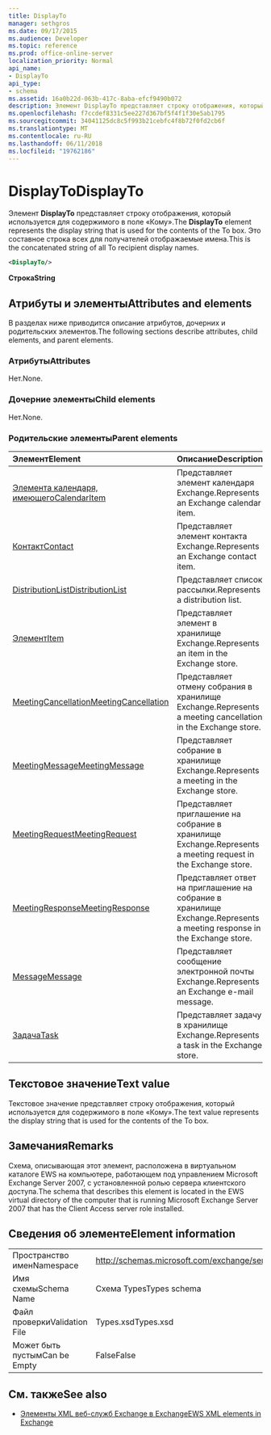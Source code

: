 ```yaml
---
title: DisplayTo
manager: sethgros
ms.date: 09/17/2015
ms.audience: Developer
ms.topic: reference
ms.prod: office-online-server
localization_priority: Normal
api_name:
- DisplayTo
api_type:
- schema
ms.assetid: 16a0b22d-063b-417c-8aba-efcf9490b072
description: Элемент DisplayTo представляет строку отображения, который используется для содержимого в поле «Кому». Это составное строка всех для получателей отображаемые имена.
ms.openlocfilehash: f7ccdef8331c5ee227d367bf5f4f1f30e5ab1795
ms.sourcegitcommit: 34041125dc8c5f993b21cebfc4f8b72f0fd2cb6f
ms.translationtype: MT
ms.contentlocale: ru-RU
ms.lasthandoff: 06/11/2018
ms.locfileid: "19762186"
---
```

# <a name="displayto"></a><span data-ttu-id="9ce16-104">DisplayTo</span><span class="sxs-lookup"><span data-stu-id="9ce16-104">DisplayTo</span></span>

<span data-ttu-id="9ce16-105">Элемент **DisplayTo** представляет строку отображения, который используется для содержимого в поле «Кому».</span><span class="sxs-lookup"><span data-stu-id="9ce16-105">The **DisplayTo** element represents the display string that is used for the contents of the To box.</span></span> <span data-ttu-id="9ce16-106">Это составное строка всех для получателей отображаемые имена.</span><span class="sxs-lookup"><span data-stu-id="9ce16-106">This is the concatenated string of all To recipient display names.</span></span> 
  
```xml
<DisplayTo/>
```

 <span data-ttu-id="9ce16-107">**Строка**</span><span class="sxs-lookup"><span data-stu-id="9ce16-107">**String**</span></span>
## <a name="attributes-and-elements"></a><span data-ttu-id="9ce16-108">Атрибуты и элементы</span><span class="sxs-lookup"><span data-stu-id="9ce16-108">Attributes and elements</span></span>

<span data-ttu-id="9ce16-109">В разделах ниже приводится описание атрибутов, дочерних и родительских элементов.</span><span class="sxs-lookup"><span data-stu-id="9ce16-109">The following sections describe attributes, child elements, and parent elements.</span></span>
  
### <a name="attributes"></a><span data-ttu-id="9ce16-110">Атрибуты</span><span class="sxs-lookup"><span data-stu-id="9ce16-110">Attributes</span></span>

<span data-ttu-id="9ce16-111">Нет.</span><span class="sxs-lookup"><span data-stu-id="9ce16-111">None.</span></span>
  
### <a name="child-elements"></a><span data-ttu-id="9ce16-112">Дочерние элементы</span><span class="sxs-lookup"><span data-stu-id="9ce16-112">Child elements</span></span>

<span data-ttu-id="9ce16-113">Нет.</span><span class="sxs-lookup"><span data-stu-id="9ce16-113">None.</span></span>
  
### <a name="parent-elements"></a><span data-ttu-id="9ce16-114">Родительские элементы</span><span class="sxs-lookup"><span data-stu-id="9ce16-114">Parent elements</span></span>

|<span data-ttu-id="9ce16-115">**Элемент**</span><span class="sxs-lookup"><span data-stu-id="9ce16-115">**Element**</span></span>|<span data-ttu-id="9ce16-116">**Описание**</span><span class="sxs-lookup"><span data-stu-id="9ce16-116">**Description**</span></span>|
|:-----|:-----|
|[<span data-ttu-id="9ce16-117">Элемента календаря, имеющего</span><span class="sxs-lookup"><span data-stu-id="9ce16-117">CalendarItem</span></span>](calendaritem.md) <br/> |<span data-ttu-id="9ce16-118">Представляет элемент календаря Exchange.</span><span class="sxs-lookup"><span data-stu-id="9ce16-118">Represents an Exchange calendar item.</span></span>  <br/> |
|[<span data-ttu-id="9ce16-119">Контакт</span><span class="sxs-lookup"><span data-stu-id="9ce16-119">Contact</span></span>](contact.md) <br/> |<span data-ttu-id="9ce16-120">Представляет элемент контакта Exchange.</span><span class="sxs-lookup"><span data-stu-id="9ce16-120">Represents an Exchange contact item.</span></span>  <br/> |
|[<span data-ttu-id="9ce16-121">DistributionList</span><span class="sxs-lookup"><span data-stu-id="9ce16-121">DistributionList</span></span>](distributionlist.md) <br/> |<span data-ttu-id="9ce16-122">Представляет список рассылки.</span><span class="sxs-lookup"><span data-stu-id="9ce16-122">Represents a distribution list.</span></span>  <br/> |
|[<span data-ttu-id="9ce16-123">Элемент</span><span class="sxs-lookup"><span data-stu-id="9ce16-123">Item</span></span>](item.md) <br/> |<span data-ttu-id="9ce16-124">Представляет элемент в хранилище Exchange.</span><span class="sxs-lookup"><span data-stu-id="9ce16-124">Represents an item in the Exchange store.</span></span>  <br/> |
|[<span data-ttu-id="9ce16-125">MeetingCancellation</span><span class="sxs-lookup"><span data-stu-id="9ce16-125">MeetingCancellation</span></span>](meetingcancellation.md) <br/> |<span data-ttu-id="9ce16-126">Представляет отмену собрания в хранилище Exchange.</span><span class="sxs-lookup"><span data-stu-id="9ce16-126">Represents a meeting cancellation in the Exchange store.</span></span>  <br/> |
|[<span data-ttu-id="9ce16-127">MeetingMessage</span><span class="sxs-lookup"><span data-stu-id="9ce16-127">MeetingMessage</span></span>](meetingmessage.md) <br/> |<span data-ttu-id="9ce16-128">Представляет собрание в хранилище Exchange.</span><span class="sxs-lookup"><span data-stu-id="9ce16-128">Represents a meeting in the Exchange store.</span></span>  <br/> |
|[<span data-ttu-id="9ce16-129">MeetingRequest</span><span class="sxs-lookup"><span data-stu-id="9ce16-129">MeetingRequest</span></span>](meetingrequest.md) <br/> |<span data-ttu-id="9ce16-130">Представляет приглашение на собрание в хранилище Exchange.</span><span class="sxs-lookup"><span data-stu-id="9ce16-130">Represents a meeting request in the Exchange store.</span></span>  <br/> |
|[<span data-ttu-id="9ce16-131">MeetingResponse</span><span class="sxs-lookup"><span data-stu-id="9ce16-131">MeetingResponse</span></span>](meetingresponse.md) <br/> |<span data-ttu-id="9ce16-132">Представляет ответ на приглашение на собрание в хранилище Exchange.</span><span class="sxs-lookup"><span data-stu-id="9ce16-132">Represents a meeting response in the Exchange store.</span></span>  <br/> |
|[<span data-ttu-id="9ce16-133">Message</span><span class="sxs-lookup"><span data-stu-id="9ce16-133">Message</span></span>](message-ex15websvcsotherref.md) <br/> |<span data-ttu-id="9ce16-134">Представляет сообщение электронной почты Exchange.</span><span class="sxs-lookup"><span data-stu-id="9ce16-134">Represents an Exchange e-mail message.</span></span>  <br/> |
|[<span data-ttu-id="9ce16-135">Задача</span><span class="sxs-lookup"><span data-stu-id="9ce16-135">Task</span></span>](task.md) <br/> |<span data-ttu-id="9ce16-136">Представляет задачу в хранилище Exchange.</span><span class="sxs-lookup"><span data-stu-id="9ce16-136">Represents a task in the Exchange store.</span></span>  <br/> |
   
## <a name="text-value"></a><span data-ttu-id="9ce16-137">Текстовое значение</span><span class="sxs-lookup"><span data-stu-id="9ce16-137">Text value</span></span>

<span data-ttu-id="9ce16-138">Текстовое значение представляет строку отображения, который используется для содержимого в поле «Кому».</span><span class="sxs-lookup"><span data-stu-id="9ce16-138">The text value represents the display string that is used for the contents of the To box.</span></span>
  
## <a name="remarks"></a><span data-ttu-id="9ce16-139">Замечания</span><span class="sxs-lookup"><span data-stu-id="9ce16-139">Remarks</span></span>

<span data-ttu-id="9ce16-140">Схема, описывающая этот элемент, расположена в виртуальном каталоге EWS на компьютере, работающем под управлением Microsoft Exchange Server 2007, с установленной ролью сервера клиентского доступа.</span><span class="sxs-lookup"><span data-stu-id="9ce16-140">The schema that describes this element is located in the EWS virtual directory of the computer that is running Microsoft Exchange Server 2007 that has the Client Access server role installed.</span></span>
  
## <a name="element-information"></a><span data-ttu-id="9ce16-141">Сведения об элементе</span><span class="sxs-lookup"><span data-stu-id="9ce16-141">Element information</span></span>

|||
|:-----|:-----|
|<span data-ttu-id="9ce16-142">Пространство имен</span><span class="sxs-lookup"><span data-stu-id="9ce16-142">Namespace</span></span>  <br/> |http://schemas.microsoft.com/exchange/services/2006/types  <br/> |
|<span data-ttu-id="9ce16-143">Имя схемы</span><span class="sxs-lookup"><span data-stu-id="9ce16-143">Schema Name</span></span>  <br/> |<span data-ttu-id="9ce16-144">Схема Types</span><span class="sxs-lookup"><span data-stu-id="9ce16-144">Types schema</span></span>  <br/> |
|<span data-ttu-id="9ce16-145">Файл проверки</span><span class="sxs-lookup"><span data-stu-id="9ce16-145">Validation File</span></span>  <br/> |<span data-ttu-id="9ce16-146">Types.xsd</span><span class="sxs-lookup"><span data-stu-id="9ce16-146">Types.xsd</span></span>  <br/> |
|<span data-ttu-id="9ce16-147">Может быть пустым</span><span class="sxs-lookup"><span data-stu-id="9ce16-147">Can be Empty</span></span>  <br/> |<span data-ttu-id="9ce16-148">False</span><span class="sxs-lookup"><span data-stu-id="9ce16-148">False</span></span>  <br/> |
   
## <a name="see-also"></a><span data-ttu-id="9ce16-149">См. также</span><span class="sxs-lookup"><span data-stu-id="9ce16-149">See also</span></span>

- [<span data-ttu-id="9ce16-150">Элементы XML веб-служб Exchange в Exchange</span><span class="sxs-lookup"><span data-stu-id="9ce16-150">EWS XML elements in Exchange</span></span>](ews-xml-elements-in-exchange.md)

